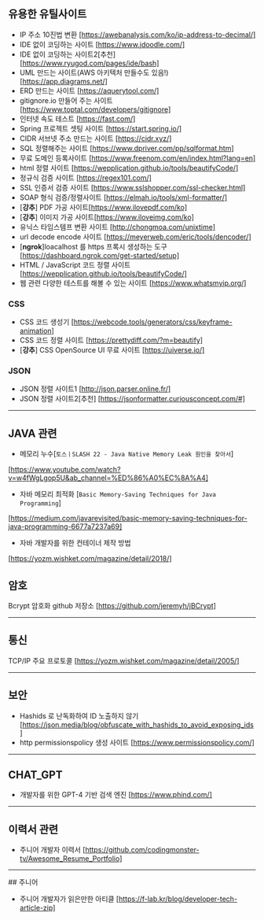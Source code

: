 


## 유용한 유틸사이트

- IP 주소 10진법 변환 [https://awebanalysis.com/ko/ip-address-to-decimal/]
- IDE 없이 코딩하는 사이트 [https://www.jdoodle.com/]
- IDE 없이 코딩하는 사이트2[추천] [https://www.ryugod.com/pages/ide/bash]
- UML 만드는 사이트(AWS 아키텍처 만들수도 있음!) [https://app.diagrams.net/]
- ERD 만드는 사이트 [https://aquerytool.com/]
- gitignore.io 만들어 주는 사이트 [https://www.toptal.com/developers/gitignore]
- 인터넷 속도 테스트 [https://fast.com/]
- Spring 프로젝트 셋팅 사이트 [https://start.spring.io/]
- CIDR 서브넷 주소 만드는 사이트 [https://cidr.xyz/]
- SQL 정렬해주는 사이트 [https://www.dpriver.com/pp/sqlformat.htm]
- 무료 도메인 등록사이트  [https://www.freenom.com/en/index.html?lang=en]
- html 정렬 사이트  [https://wepplication.github.io/tools/beautifyCode/]
- 정규식 검증 사이트  [https://regex101.com/]
- SSL 인증서 검증 사이트 [https://www.sslshopper.com/ssl-checker.html]
- SOAP 형식 검증/정렬사이트 [https://elmah.io/tools/xml-formatter/]
- [**강추**] PDF 가공 사이트[https://www.ilovepdf.com/ko]
- [**강추**] 이미지 가공 사이트[https://www.iloveimg.com/ko]
- 유닉스 타임스템프 변환 사이트 [http://chongmoa.com/unixtime]
- url decode encode 사이트 [https://meyerweb.com/eric/tools/dencoder/]
- [**ngrok**]loacalhost 를 https 프록시 생성하는 도구 [https://dashboard.ngrok.com/get-started/setup]
- HTML / JavaScript 코드 정렬 사이트 [https://wepplication.github.io/tools/beautifyCode/]
- 웹 관련 다양한 테스트를 해볼 수 있는 사이트 [https://www.whatsmyip.org/]

### CSS
- CSS 코드 생성기 [https://webcode.tools/generators/css/keyframe-animation]
- CSS 코드 정렬 사이트 [https://prettydiff.com/?m=beautify]
- [**강추**] CSS OpenSource UI 무료 사이트 [https://uiverse.io/]

### JSON
- JSON 정렬 사이트1 [http://json.parser.online.fr/]
- JSON 정렬 사이트2[추천] [https://jsonformatter.curiousconcept.com/#]

<hr>

## JAVA 관련

- 메모리 누수[`토스ㅣSLASH 22 - Java Native Memory Leak 원인을 찾아서`] 

[https://www.youtube.com/watch?v=w4fWgLgop5U&ab_channel=%ED%86%A0%EC%8A%A4]

- 자바 메모리 최적화 [`Basic Memory-Saving Techniques for Java Programming`]

[https://medium.com/javarevisited/basic-memory-saving-techniques-for-java-programming-6677a7237a69]

- 자바 개발자를 위한 컨테이너 제작 방법 

[https://yozm.wishket.com/magazine/detail/2018/]

## 암호
Bcrypt 암호화 github 저장소 [https://github.com/jeremyh/jBCrypt]
<hr>

## 통신
TCP/IP 주요 프로토콜 [https://yozm.wishket.com/magazine/detail/2005/]
<hr>

## 보안
- Hashids 로 난독화하여 ID 노출하지 않기 [https://json.media/blog/obfuscate_with_hashids_to_avoid_exposing_ids]
- http permissionspolicy 생성 사이트 [https://www.permissionspolicy.com/]
<hr>

## CHAT_GPT 
- 개발자를 위한 GPT-4 기반 검색 엔진 [https://www.phind.com/]
<hr>

## 이력서 관련

- 주니어 개발자 이력서
[https://github.com/codingmonster-tv/Awesome_Resume_Portfolio]
<hr>
## 주니어

- 주니어 개발자가 읽은만한 아티클 [https://f-lab.kr/blog/developer-tech-article-zip]



